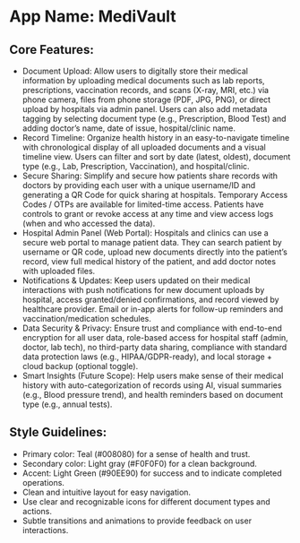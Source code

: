 # **App Name**: MediVault

## Core Features:

- Document Upload: Allow users to digitally store their medical information by uploading medical documents such as lab reports, prescriptions, vaccination records, and scans (X-ray, MRI, etc.) via phone camera, files from phone storage (PDF, JPG, PNG), or direct upload by hospitals via admin panel. Users can also add metadata tagging by selecting document type (e.g., Prescription, Blood Test) and adding doctor’s name, date of issue, hospital/clinic name.
- Record Timeline: Organize health history in an easy-to-navigate timeline with chronological display of all uploaded documents and a visual timeline view. Users can filter and sort by date (latest, oldest), document type (e.g., Lab, Prescription, Vaccination), and hospital/clinic.
- Secure Sharing: Simplify and secure how patients share records with doctors by providing each user with a unique username/ID and generating a QR Code for quick sharing at hospitals. Temporary Access Codes / OTPs are available for limited-time access. Patients have controls to grant or revoke access at any time and view access logs (when and who accessed the data).
- Hospital Admin Panel (Web Portal): Hospitals and clinics can use a secure web portal to manage patient data. They can search patient by username or QR code, upload new documents directly into the patient’s record, view full medical history of the patient, and add doctor notes with uploaded files.
- Notifications & Updates: Keep users updated on their medical interactions with push notifications for new document uploads by hospital, access granted/denied confirmations, and record viewed by healthcare provider. Email or in-app alerts for follow-up reminders and vaccination/medication schedules.
- Data Security & Privacy: Ensure trust and compliance with end-to-end encryption for all user data, role-based access for hospital staff (admin, doctor, lab tech), no third-party data sharing, compliance with standard data protection laws (e.g., HIPAA/GDPR-ready), and local storage + cloud backup (optional toggle).
- Smart Insights (Future Scope): Help users make sense of their medical history with auto-categorization of records using AI, visual summaries (e.g., Blood pressure trend), and health reminders based on document type (e.g., annual tests).

## Style Guidelines:

- Primary color: Teal (#008080) for a sense of health and trust.
- Secondary color: Light gray (#F0F0F0) for a clean background.
- Accent: Light Green (#90EE90) for success and to indicate completed operations.
- Clean and intuitive layout for easy navigation.
- Use clear and recognizable icons for different document types and actions.
- Subtle transitions and animations to provide feedback on user interactions.